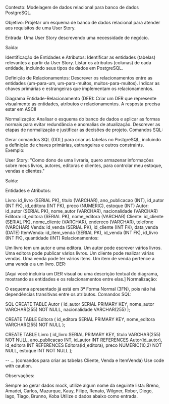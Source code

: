 Contexto: Modelagem de dados relacional para banco de dados PostgreSQL.

Objetivo: Projetar um esquema de banco de dados relacional para atender aos requisitos de uma User Story.

Entrada: Uma User Story descrevendo uma necessidade de negócio.

Saída:

Identificação de Entidades e Atributos:
Identificar as entidades (tabelas) relevantes a partir da User Story.
Listar os atributos (colunas) de cada entidade, incluindo seus tipos de dados em PostgreSQL.

Definição de Relacionamentos:
Descrever os relacionamentos entre as entidades (um-para-um, um-para-muitos, muitos-para-muitos).
Indicar as chaves primárias e estrangeiras que implementam os relacionamentos.

Diagrama Entidade-Relacionamento (DER):
Criar um DER que represente visualmente as entidades, atributos e relacionamentos. A resposta precisa estar em ASCII 

Normalização:
Analisar o esquema do banco de dados e aplicar as formas normais para evitar redundância e anomalias de atualização.
Descrever as etapas de normalização e justificar as decisões de projeto.
Comandos SQL:

Gerar comandos SQL (DDL) para criar as tabelas no PostgreSQL, incluindo a definição de chaves primárias, estrangeiras e outros constraints.
Exemplo:

User Story: "Como dono de uma livraria, quero armazenar informações sobre meus livros, autores, editoras e clientes, para controlar meu estoque, vendas e clientes."

Saída:

Entidades e Atributos:

Livro: id_livro (SERIAL PK), titulo (VARCHAR), ano_publicacao (INT), id_autor (INT FK), id_editora (INT FK), preco (NUMERIC), estoque (INT)
Autor: id_autor (SERIAL PK), nome_autor (VARCHAR), nacionalidade (VARCHAR)
Editora: id_editora (SERIAL PK), nome_editora (VARCHAR)
Cliente: id_cliente (SERIAL PK), nome_cliente (VARCHAR), endereco (VARCHAR), telefone (VARCHAR)
Venda: id_venda (SERIAL PK), id_cliente (INT FK), data_venda (DATE)
ItemVenda: id_item_venda (SERIAL PK), id_venda (INT FK), id_livro (INT FK), quantidade (INT)
Relacionamentos:

Um livro tem um autor e uma editora.
Um autor pode escrever vários livros.
Uma editora pode publicar vários livros.
Um cliente pode realizar várias vendas.
Uma venda pode ter vários itens.
Um item de venda pertence a uma venda e a um livro.
DER:

[Aqui você incluiria um DER visual ou uma descrição textual do diagrama, mostrando as entidades e os relacionamentos entre elas.]
Normalização:

O esquema apresentado já está em 3ª Forma Normal (3FN), pois não há dependências transitivas entre os atributos.
Comandos SQL:

SQL
CREATE TABLE Autor (
    id_autor SERIAL PRIMARY KEY,
    nome_autor VARCHAR(255) NOT NULL,
    nacionalidade VARCHAR(255)
);

CREATE TABLE Editora (
    id_editora SERIAL PRIMARY KEY,
    nome_editora VARCHAR(255) NOT NULL
);

CREATE TABLE Livro (
    id_livro SERIAL PRIMARY KEY,
    titulo VARCHAR(255) NOT NULL,
    ano_publicacao INT,
    id_autor INT REFERENCES Autor(id_autor),
    id_editora INT REFERENCES Editora(id_editora),
    preco NUMERIC(10,2) NOT NULL,
    estoque INT NOT NULL
);

-- ... (comandos para criar as tabelas Cliente, Venda e ItemVenda)
Use code with caution.

Observações:

Sempre ao gerar dados mock, utilize algum nome da seguinte lista:
Breno, Amadei, Carlos, Mazurque, Kauy, Filipe, Renato, Wilgner, Rober, Diego, Iago, Tiago, Brunno, Koba
Utilize o dados abaixo como entrada.